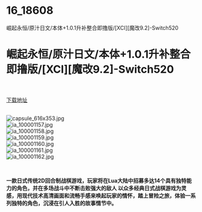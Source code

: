 # 16_18608
崛起永恒/原汁日文/本体+1.0.1升补整合即撸版/[XCI][魔改9.2]-Switch520
# 崛起永恒/原汁日文/本体+1.0.1升补整合即撸版/[XCI][魔改9.2]-Switch520
 <br/></br>
[下载地址](https://www.switch520.cc/article/18608 "下载地址")
<br/></br>

<p><img title="capsule_616x353.jpg" src="https://www.switch520.cc/muke_img/2021_06_12_a6eedab8236fc.jpg" alt="capsule_616x353.jpg"><br>
<img title="ia_100001157.jpg" src="https://www.switch520.cc/muke_img/2021_06_12_67f34e8743299.jpg" alt="ia_100001157.jpg"><br>
<img title="ia_100001158.jpg" src="https://www.switch520.cc/muke_img/2021_06_12_7570e19b1e910.jpg" alt="ia_100001158.jpg"><br>
<img title="ia_100001159.jpg" src="https://www.switch520.cc/muke_img/2021_06_12_50a25dbfb23b7.jpg" alt="ia_100001159.jpg"><br>
<img title="ia_100001160.jpg" src="https://www.switch520.cc/muke_img/2021_06_12_a91ff9c0c80fc.jpg" alt="ia_100001160.jpg"><br>
<img title="ia_100001161.jpg" src="https://www.switch520.cc/muke_img/2021_06_12_4de059637e0c2.jpg" alt="ia_100001161.jpg"><br>
<img title="ia_100001162.jpg" src="https://www.switch520.cc/muke_img/2021_06_12_34552746028b9.jpg" alt="ia_100001162.jpg"></p>
<p>&nbsp;</p>
<p><strong> 一款日式传统2D回合制战棋游戏，玩家将在Lua大陆中招募多达14个具有独特能力的角色，并在多场战斗中不断击败强大的敌人 以众多经典日式战棋游戏为灵感，用现代技术高清画面和流畅手感来唤起玩家的情怀，踏上冒险之旅，体验一系列独特的角色，沉浸在引人入胜的故事情节中。</strong></p>
<p>&nbsp;</p>
<p><strong>&nbsp;</strong></p>
